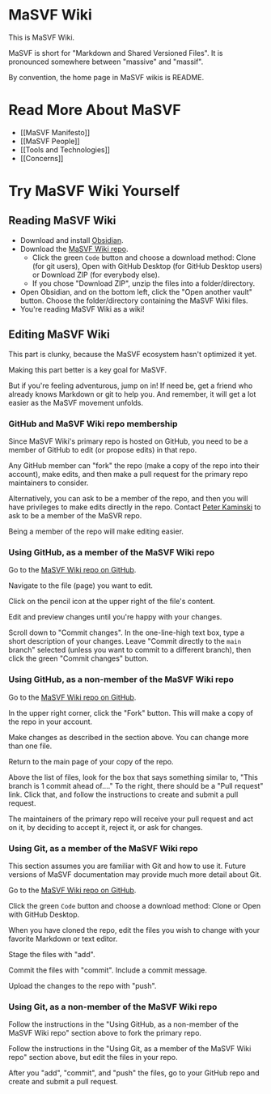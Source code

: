 # MaSVF Wiki

This is MaSVF Wiki.

MaSVF is short for "Markdown and Shared Versioned Files". It is pronounced somewhere between "massive" and "massif".

By convention, the home page in MaSVF wikis is README.

# Read More About MaSVF

- [[MaSVF Manifesto]]
- [[MaSVF People]]
- [[Tools and Technologies]]
- [[Concerns]]

# Try MaSVF Wiki Yourself

## Reading MaSVF Wiki

- Download and install [Obsidian](https://obsidian.md/).
- Download the [MaSVF Wiki repo](https://github.com/peterkaminski/masvf-wiki).
	- Click the green `Code` button and choose a download method: Clone (for git users), Open with GitHub Desktop (for GitHub Desktop users) or Download ZIP (for everybody else).
	- If you chose "Download ZIP", unzip the files into a folder/directory.
- Open Obsidian, and on the bottom left, click the "Open another vault" button. Choose the folder/directory containing the MaSVF Wiki files.
- You're reading MaSVF Wiki as a wiki!

## Editing MaSVF Wiki

This part is clunky, because the MaSVF ecosystem hasn't optimized it yet.

Making this part better is a key goal for MaSVF.

But if you're feeling adventurous, jump on in!  If need be, get a friend who already knows Markdown or git to help you.  And remember, it will get a lot easier as the MaSVF movement unfolds.

### GitHub and MaSVF Wiki repo membership

Since MaSVF Wiki's primary repo is hosted on GitHub, you need to be a member of GitHub to edit (or propose edits) in that repo.

Any GitHub member can "fork" the repo (make a copy of the repo into their account), make edits, and then make a pull request for the primary repo maintainers to consider.

Alternatively, you can ask to be a member of the repo, and then you will have privileges to make edits directly in the repo.  Contact [Peter Kaminski](mailto:kaminski@istori.com) to ask to be a member of the MaSVR repo.

Being a member of the repo will make editing easier.

### Using GitHub, as a member of the MaSVF Wiki repo

Go to the [MaSVF Wiki repo on GitHub](https://github.com/peterkaminski/masvf-wiki).

Navigate to the file (page) you want to edit.

Click on the pencil icon at the upper right of the file's content.

Edit and preview changes until you're happy with your changes.

Scroll down to "Commit changes".  In the one-line-high text box, type a short description of your changes.  Leave "Commit directly to the `main` branch" selected (unless you want to commit to a different branch), then click the green "Commit changes" button.

### Using GitHub, as a non-member of the MaSVF Wiki repo

Go to the [MaSVF Wiki repo on GitHub](https://github.com/peterkaminski/masvf-wiki).

In the upper right corner, click the "Fork" button. This will make a copy of the repo in your account.

Make changes as described in the section above.  You can change more than one file.

Return to the main page of your copy of the repo.

Above the list of files, look for the box that says something similar to, "This branch is 1 commit ahead of...." To the right, there should be a "Pull request" link.  Click that, and follow the instructions to create and submit a pull request.

The maintainers of the primary repo will receive your pull request and act on it, by deciding to accept it, reject it, or ask for changes.

### Using Git, as a member of the MaSVF Wiki repo

This section assumes you are familiar with Git and how to use it.  Future versions of MaSVF documentation may provide much more detail about Git.

Go to the [MaSVF Wiki repo on GitHub](https://github.com/peterkaminski/masvf-wiki).

Click the green `Code` button and choose a download method: Clone or Open with GitHub Desktop.

When you have cloned the repo, edit the files you wish to change with your favorite Markdown or text editor.

Stage the files with "add".

Commit the files with "commit".  Include a commit message.

Upload the changes to the repo with "push".

### Using Git, as a non-member of the MaSVF Wiki repo

Follow the instructions in the "Using GitHub, as a non-member of the MaSVF Wiki repo" section above to fork the primary repo.

Follow the instructions in the "Using Git, as a member of the MaSVF Wiki repo" section above, but edit the files in your repo.

After you "add", "commit", and "push" the files, go to your GitHub repo and create and submit a pull request.

